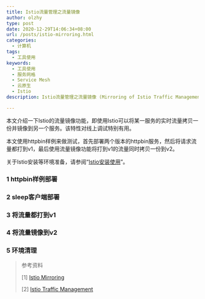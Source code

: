 ```yaml
---
title: Istio流量管理之流量镜像
author: olzhy
type: post
date: 2020-12-29T14:06:34+08:00
url: /posts/istio-mirroring.html
categories:
  - 计算机
tags:
  - 工具使用
keywords:
  - 工具使用
  - 服务网格
  - Service Mesh
  - 云原生
  - Istio
description: Istio流量管理之流量镜像 (Mirroring of Istio Traffic Management)

---
```

本文介绍一下Istio的流量镜像功能，即使用Istio可以将某一服务的实时流量拷贝一份并镜像到另一个服务。该特性对线上调试特别有用。

本文使用httpbin样例来做测试，首先部署两个版本的httpbin服务，然后将请求流量都打到v1，最后使用流量镜像功能将打到v1的流量同时拷贝一份到v2。

关于Istio安装等环境准备，请参阅“[Istio安装使用](https://olzhy.github.io/posts/istio-get-started.html)”。

### 1 httpbin样例部署

### 2 sleep客户端部署

### 3 将流量都打到v1

### 4 将流量镜像到v2

### 5 环境清理



> 参考资料
>
> [1] [Istio Mirroring](https://istio.io/latest/docs/tasks/traffic-management/mirroring/)
>
> [2] [Istio Traffic Management](https://istio.io/latest/docs/concepts/traffic-management/)